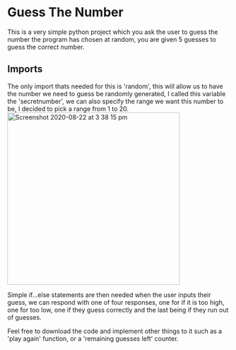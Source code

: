 # Guess The Number 

This is a very simple python project which you ask the user to guess the number the program has chosen at random, you are given 5 guesses to guess the correct number.

## Imports 
The only import thats needed for this is 'random', this will allow us to have the number we need to guess be randomly generated, I called this variable the 'secretnumber', we can also specify the range we want this number to be, I decided to pick a range from 1 to 20. 
<img width="390" alt="Screenshot 2020-08-22 at 3 38 15 pm" src="https://user-images.githubusercontent.com/48221355/90958635-96d0a800-e48d-11ea-8e2d-6beea7b7d70a.png">

Simple if...else statements are then needed when the user inputs their guess, we can respond with one of four responses, one for if it is too high, one for too low, one if they guess correctly and the last being if they run out of guesses. 

Feel free to download the code and implement other things to it such as a 'play again' function, or a 'remaining guesses left' counter. 
